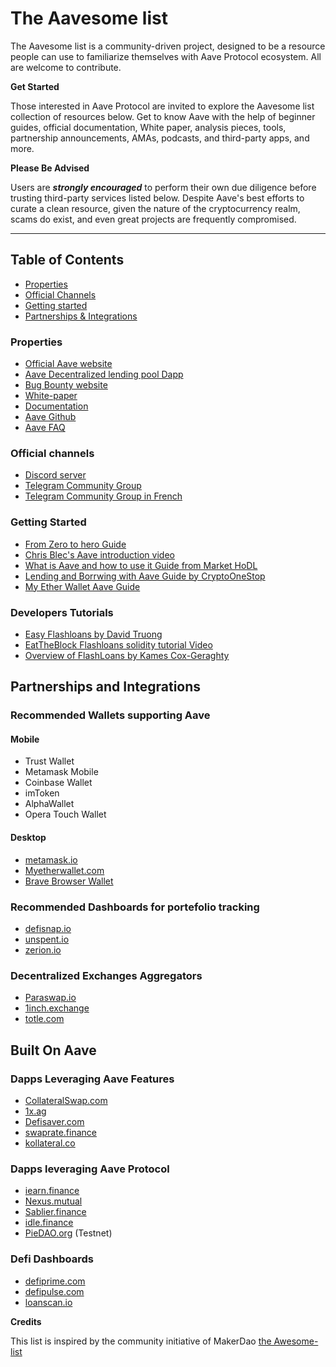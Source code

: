 # The Aavesome list

The Aavesome list is a community-driven project, designed to be a resource people can use to familiarize themselves with Aave Protocol ecosystem. All are welcome to contribute.

**Get Started**

Those interested in Aave Protocol are invited to explore the Aavesome list collection of resources below. Get to know Aave with the help of beginner guides, official documentation, White paper, analysis pieces, tools, partnership announcements, AMAs, podcasts, and third-party apps, and more.

**Please Be Advised**

Users are ***strongly encouraged*** to perform their own due diligence before trusting third-party services listed below. Despite Aave's best efforts to curate a clean resource, given the nature of the cryptocurrency realm, scams do exist, and even great projects are frequently compromised.

---

## Table of Contents

- [Properties](#properties)
- [Official Channels](#Official-Channels)
- [Getting started](#Getting-Started)
- [Partnerships & Integrations](#partnerships-and-integrations)

### Properties

- [Official Aave website](https://aave.com/)
- [Aave Decentralized lending pool Dapp](https://app.aave.com)
- [Bug Bounty website](https://aave.com/bug-bounty)
- [White-paper](https://github.com/aave/aave-protocol/blob/master/docs/Aave_Protocol_Whitepaper_v1_0.pdf)
- [Documentation](https://developers.aave.com/)
- [Aave Github](https://github.com/aave/)
- [Aave FAQ](https://app.aave.com/faq)

### Official channels
- [Discord server](https://discord.gg/36sR272)
- [Telegram Community Group](https://t.me/Aavesome)
- [Telegram Community Group in French](https://t.me/ETHLend_FR)

### Getting Started

- [From Zero to hero Guide](https://medium.com/aave/zero-to-hero-guide-2-0-dadce0f3e834)
- [Chris Blec's Aave introduction video](https://youtu.be/BiseNyNpniE)
- [What is Aave and how to use it Guide from Market HoDL](https://www.markethodl.com/blog/what-is-aave-protocol-and-how-to-use-it)
- [Lending and Borrwing with Aave Guide by CryptoOneStop](https://www.youtube.com/watch?v=7PEV6xYgtpY)
- [My Ether Wallet Aave Guide](https://www.youtube.com/watch?v=sBzoUW83QTQ)


### Developers Tutorials

- [Easy Flashloans by David Truong](https://github.com/mrdavey/ez-flashloan)
- [EatTheBlock Flashloans solidity tutorial Video](https://youtu.be/03jO9vbrXvY)
- [Overview of FlashLoans by Kames Cox-Geraghty](https://www.youtube.com/watch?v=r5zxdQQ4bK0)

## Partnerships and Integrations

### Recommended Wallets supporting Aave

#### Mobile
- Trust Wallet
- Metamask Mobile
- Coinbase Wallet
- imToken
- AlphaWallet
- Opera Touch Wallet

#### Desktop
- [metamask.io](metamask.io)
- [Myetherwallet.com](Myetherwallet.com)
- [Brave Browser Wallet](brave.com)

### Recommended Dashboards for portefolio tracking

- [defisnap.io](defisnap.io)
- [unspent.io](unspent.io)
- [zerion.io](zerion.io)

### Decentralized Exchanges Aggregators

- [Paraswap.io](Paraswap.io)
- [1inch.exchange](1inch.exchange)
- [totle.com](totle.com)

## Built On Aave

### Dapps Leveraging Aave Features

- [CollateralSwap.com](CollateralSwap.com)
- [1x.ag](1x.ag)
- [Defisaver.com](DefiSaver.com)
- [swaprate.finance](https://swaprate.finance)
- [kollateral.co](kollateral.co)

### Dapps leveraging Aave Protocol

- [iearn.finance](iearn.finance)
- [Nexus.mutual](Nexus.mutual)
- [Sablier.finance](Sablier.finance)
- [idle.finance](idle.finance)
- [PieDAO.org](PieDao.org) (Testnet)

### Defi Dashboards
- [defiprime.com](https://defiprime.com/defi-rates)
- [defipulse.com](https://defipulse.com/)
- [loanscan.io](loanscan.io)


**Credits**

This list is inspired by the community initiative of MakerDao [the Awesome-list](https://github.com/makerdao/awesome-makerdao)
